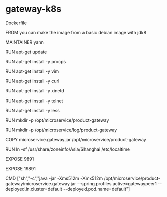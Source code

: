 # gateway-k8s

Dockerfile

FROM you can make the image from a basic debian image with jdk8

MAINTAINER yann

RUN apt-get update

RUN apt-get install -y procps

RUN apt-get install -y vim

RUN apt-get install -y curl

RUN apt-get install -y xinetd

RUN apt-get install -y telnet

RUN apt-get install -y less

RUN mkdir -p /opt/microservice/product-gateway

RUN mkdir -p /opt/microservice/log/product-gateway

COPY microservice.gateway.jar /opt/microservice/product-gateway

RUN ln -sf /usr/share/zoneinfo/Asia/Shanghai /etc/localtime

EXPOSE 9891

EXPOSE 19891

CMD ["sh","-c","java -jar -Xms512m -Xmx512m /opt/microservice/product-gateway/microservice.gateway.jar --spring.profiles.active=gatewaypeer1 --deployed.in.cluster=default --deployed.pod.name=default"]
